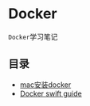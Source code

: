 # Docker

`Docker`学习笔记


## 目录

* [mac安装docker](mac安装docker.md)
* [Docker swift guide](docker_swift_guide.md)
	  
	  
	  